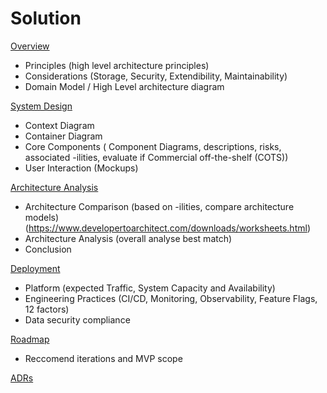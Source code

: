 # Solution

[Overview](overview.md)

* Principles (high level architecture principles)
* Considerations (Storage, Security, Extendibility, Maintainability)
* Domain Model / High Level architecture diagram

[System Design](systemDesign.md)

* Context Diagram
* Container Diagram
* Core Components ( Component Diagrams, descriptions, risks, associated -ilities, evaluate if Commercial off-the-shelf (COTS))
* User Interaction (Mockups)

[Architecture Analysis](architectureAnalysis.md)

- Architecture Comparison (based on -ilities, compare architecture models) (https://www.developertoarchitect.com/downloads/worksheets.html)
- Architecture Analysis (overall analyse best match)
- Conclusion

[Deployment](deployment.md)

* Platform (expected Traffic, System Capacity and Availability)
* Engineering Practices (CI/CD, Monitoring, Observability, Feature Flags, 12 factors)
* Data security compliance

[Roadmap](roadmap.md)

 * Reccomend iterations and MVP scope

[ADRs](../adrs/README.md)
